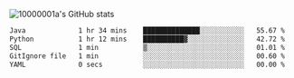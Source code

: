 ![10000001a's GitHub stats](https://github-readme-stats.vercel.app/api?username=10000001a&show_icons=true&theme=onedark&count_private=true)

<!-- [![Top Langs](https://github-readme-stats.vercel.app/api/top-langs/?username=10000001a&layout=compact&theme=onedark&langs_count=5)](https://github.com/anuraghazra/github-readme-stats) -->
<!--
**10000001a/10000001a** is a ✨ _special_ ✨ repository because its `README.md` (this file) appears on your GitHub profile.

Here are some ideas to get you started:

- 🔭 I’m currently working on ...
- 🌱 I’m currently learning ...
- 👯 I’m looking to collaborate on ...
- 🤔 I’m looking for help with ...
- 💬 Ask me about ...
- 📫 How to reach me: ...
- 😄 Pronouns: ...
- ⚡ Fun fact: ...
-->

<!--START_SECTION:waka-->

```txt
Java             1 hr 34 mins    ██████████████░░░░░░░░░░░   55.67 %
Python           1 hr 12 mins    ██████████▓░░░░░░░░░░░░░░   42.72 %
SQL              1 min           ▒░░░░░░░░░░░░░░░░░░░░░░░░   01.01 %
GitIgnore file   1 min           ░░░░░░░░░░░░░░░░░░░░░░░░░   00.60 %
YAML             0 secs          ░░░░░░░░░░░░░░░░░░░░░░░░░   00.00 %
```

<!--END_SECTION:waka-->
